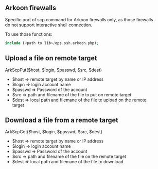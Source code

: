 ## Arkoon firewalls

Specific port of scp command for Arkoon firewalls only, as those firewalls do not support interactive shell connection.

To use those functions:

```php
include (<path to lib>/ops.ssh.arkoon.php);
```


## Upload a file on remote target

ArkScpPut($host, $login, $passwd, $src, $dest)

* $host                             => remote target by name or IP address
* $login                            => login account name
* $passwd                           => Password of the account
* $src                              => path and filename of the file to put on remote target
* $dest                             => local path and filemane of the file to upload on the remote target

## Download a file from a remote target

ArkScpGet($host, $login, $passwd, $src, $dest)

* $host                             => remote target by name or IP address
* $login                            => login account name
* $passwd                           => Password of the account
* $src                              => path and filename of the file on the remote target
* $dest                             => local path and filemane of the file to download